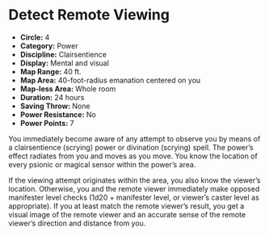 # Detect Remote Viewing

- **Circle:** 4
- **Category:** Power
- **Discipline:** Clairsentience
- **Display:** Mental and visual
- **Map Range:** 40 ft.
- **Map Area:** 40-foot-radius emanation centered on you
- **Map-less Area:** Whole room
- **Duration:** 24 hours
- **Saving Throw:** None
- **Power Resistance:** No
- **Power Points:** 7

You immediately become aware of any attempt to observe you by means of a clairsentience (scrying) power or divination (scrying) spell. The power’s effect radiates from you and moves as you move. You know the location of every psionic or magical sensor within the power’s area.

If the viewing attempt originates within the area, you also know the viewer’s location. Otherwise, you and the remote viewer immediately make opposed manifester level checks (1d20 + manifester level, or viewer’s caster level as appropriate). If you at least match the remote viewer’s result, you get a visual image of the remote viewer and an accurate sense of the remote viewer’s direction and distance from you.
